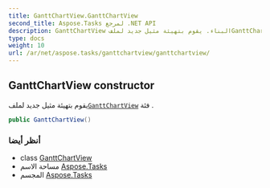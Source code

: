 ```yaml
---
title: GanttChartView.GanttChartView
second_title: Aspose.Tasks لمرجع .NET API
description: GanttChartView البناء. يقوم بتهيئة مثيل جديد لملفGanttChartView فئة .
type: docs
weight: 10
url: /ar/net/aspose.tasks/ganttchartview/ganttchartview/
---
```

## GanttChartView constructor

يقوم بتهيئة مثيل جديد لملف[`GanttChartView`](../) فئة .

```csharp
public GanttChartView()
```

### أنظر أيضا

* class [GanttChartView](../)
* مساحة الاسم [Aspose.Tasks](../../ganttchartview/)
* المجسم [Aspose.Tasks](../../../)


